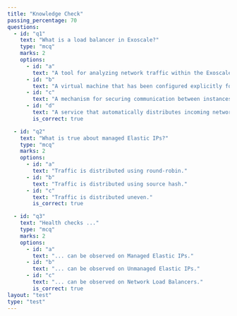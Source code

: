 ```yaml
---
title: "Knowledge Check"
passing_percentage: 70
questions:
  - id: "q1"
    text: "What is a load balancer in Exoscale?"
    type: "mcq"
    marks: 2
    options:
      - id: "a"
        text: "A tool for analyzing network traffic within the Exoscale cloud environment."
      - id: "b"
        text: "A virtual machine that has been configured explicitly for high-performance computing."
      - id: "c"
        text: "A mechanism for securing communication between instances within the Exoscale cloud environment."
      - id: "d"
        text: "A service that automatically distributes incoming network traffic across a group of instances to improve performance and reliability."
        is_correct: true

  - id: "q2"
    text: "What is true about managed Elastic IPs?"
    type: "mcq"
    marks: 2
    options:
      - id: "a"
        text: "Traffic is distributed using round-robin."
      - id: "b"
        text: "Traffic is distributed using source hash."
      - id: "c"
        text: "Traffic is distributed uneven."
        is_correct: true

  - id: "q3"
    text: "Health checks ..."
    type: "mcq"
    marks: 2
    options:
      - id: "a"
        text: "... can be observed on Managed Elastic IPs."
      - id: "b"
        text: "... can be observed on Unmanaged Elastic IPs."
      - id: "c"
        text: "... can be observed on Network Load Balancers."
        is_correct: true
layout: "test"
type: "test"
---
```

